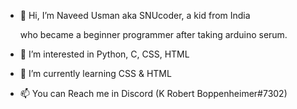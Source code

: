 - 👋 Hi, I’m Naveed Usman aka SNUcoder, a  kid from India

  who became a beginner programmer after taking arduino serum.
  
- 👀 I’m interested in Python, C, CSS, HTML
- 🌱 I’m currently learning CSS & HTML
- 📫 You can Reach me in Discord (K Robert Boppenheimer#7302)

<!---
SNUcoder/SNUcoder is a ✨ special ✨ repository because its `README.md` (this file) appears on your GitHub profile.
You can click the Preview link to take a look at your changes.
--->
